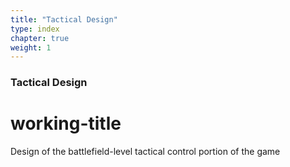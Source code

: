 ```yaml
---
title: "Tactical Design"
type: index
chapter: true
weight: 1
---
```


### Tactical Design
# working-title

Design of the battlefield-level tactical control portion of the game